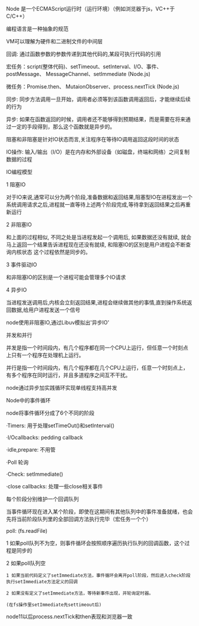 Node 是一个ECMAScript运行时（运行环境）（例如浏览器于js，VC++于C/C++）


编程语言是一种抽象的规范


VM可以理解为硬件和二进制文件的中间层


回调: 通过函数参数的参数传递到其他代码的,某段可执行代码的引用


宏任务：script(整体代码)、setTimeout、setInterval、I/O、事件、postMessage、 MessageChannel、setImmediate (Node.js)


微任务：Promise.then、 MutaionObserver、process.nextTick (Node.js)


同步: 同步方法调用一旦开始，调用者必须等到该函数调用返回后，才能继续后续的行为


异步: 如果在函数返回的时候，调用者还不能够得到预期结果，而是需要在将来通过一定的手段得到，那么这个函数就是异步的。


阻塞和非阻塞是针对IO状态而言,关注程序在等待IO调用返回这段时间的状态


IO操作: 输入/输出（I/O）是在内存和外部设备（如磁盘，终端和网络）之间复制数据的过程



IO编程模型


1 阻塞IO

对于IO来说,通常可以分为两个阶段,准备数据和返回结果,阻塞型IO在进程发出一个系统调用请求之后,进程就一直等待上述两个阶段完成,等待拿到返回结果之后再重新运行

2 非阻塞IO

  和上面的过程相似, 不同之处是当进程发起一个调用后, 如果数据还没有就续, 就会马上返回一个结果告诉进程现在还没有就续, 和阻塞IO的区别是用户进程会不断查询内核状态
这个过程依然是同步的。

3 事件驱动IO
  
  和非阻塞IO的区别是一个进程可能会管理多个IO请求
 
4 异步IO

当进程发送调用后,内核会立刻返回结果,进程会继续做其他的事情,直到操作系统返回数据,给用户进程发送一个信号

node使用非阻塞IO,通过Libuv模拟出'异步IO'

并发和并行

并发是指一个时间段内，有几个程序都在同一个CPU上运行，但任意一个时刻点上只有一个程序在处理机上运行。

并行是指一个时间段内，有几个程序都在几个CPU上运行，任意一个时刻点上，有多个程序在同时运行，并且多道程序之间互不干扰。

node通过异步加实践循环实现单线程支持高并发

Node中的事件循环

node将事件循环分成了6个不同的阶段

·Timers: 用于处理setTimeOut()和setInterval()

·I/Ocallbacks: pedding callback

·idle,prepare: 不用管

·Poll 轮询

·Check: setImmediate()

·close callbacks: 处理一些close相关事件

每个阶段分别维护一个回调队列

当事件循环现在进入某个阶段，即使在这期间有其他队列中的事件准备就绪，也会先将当前阶段队列里的全部回调方法执行完毕（宏任务一个个）

poll: (fs.readFile)

1 如果poll队列不为空，则事件循环会按照顺序遍历执行队列的回调函数，这个过程是同步的

2 如果poll队列空

    1 如果当前代码定义了setImmediate方法，事件循环会离开poll阶段，然后进入check阶段执行setImmediate方法定义的回调
    
    2 如果没有定义了setImmediate方法，等待新事件出现，并轮询定时器。
    
    (在fs操作里setImmediate先settimeout后)
    
node11以后process.nextTick和then表现和浏览器一致


